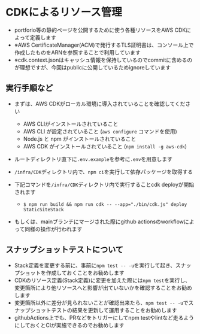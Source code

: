 # CDKによるリソース管理
- portforio等の静的ページを公開するために使う各種リソースをAWS CDKによって定義します
- ※AWS CertificateManager(ACM)で発行するTLS証明書は、コンソール上で作成したものをARNを参照することで利用しています
- ※cdk.context.jsonはキャッシュ情報を保持しているのでcommitに含めるのが理想ですが、今回はpublicに公開しているためignoreしています

## 実行手順など
- まずは、AWS CDKがローカル環境に導入されていることを確認してください
  - AWS CLIがインストールされていること
  - AWS CLI が設定されていること (`aws configure` コマンドを使用)
  - Node.js と npm がインストールされていること
  - AWS CDK がインストールされていること (`npm install -g aws-cdk`)

- ルートディレクトリ直下に`.env.example`を参考に`.env`を用意します

- `/infra/CDK`ディレクトリ内で、`npm ci`を実行して依存パッケージを取得する
- 下記コマンドを`/infra/CDK`ディレクトリ内で実行することcdk deployが開始されます 
    - `$ npm run build && npm run cdk -- --app="./bin/cdk.js" deploy StaticSiteStack` 

- もしくは、mainブランチにマージされた際にgithub actionsのworkflowによって同様の操作が行われます

## スナップショットテストについて
- Stack定義を変更する前に、事前に`npm test -- -u`を実行して起き、スナップショットを作成しておくことをお勧めします
- CDKのリソース定義(Stack定義)に変更を加えた際には`npm test`を実行し、変更箇所により他リソースへと影響が出ていないかを確認することをお勧めします
- 変更箇所以外に差分が見られないことが確認出来たら、`npm test -- -u`でスナップショットテストの結果を更新して運用することをお勧めします
- githubActions上でも、PRなどをトリガーにしてnpm testやlintなど走るようにしておくとCIが実施できるのでお勧めします